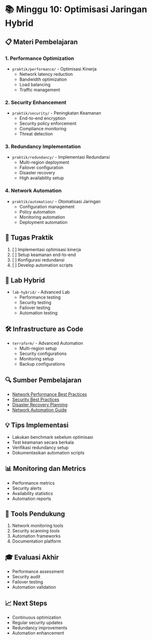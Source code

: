 # 📚 Minggu 10: Optimisasi Jaringan Hybrid

## 📋 Materi Pembelajaran

### 1. Performance Optimization
- `praktik/performance/` - Optimisasi Kinerja
  - Network latency reduction
  - Bandwidth optimization
  - Load balancing
  - Traffic management

### 2. Security Enhancement
- `praktik/security/` - Peningkatan Keamanan
  - End-to-end encryption
  - Security policy enforcement
  - Compliance monitoring
  - Threat detection

### 3. Redundancy Implementation
- `praktik/redundancy/` - Implementasi Redundansi
  - Multi-region deployment
  - Failover configuration
  - Disaster recovery
  - High availability setup

### 4. Network Automation
- `praktik/automation/` - Otomatisasi Jaringan
  - Configuration management
  - Policy automation
  - Monitoring automation
  - Deployment automation

## 🎯 Tugas Praktik
1. [ ] Implementasi optimisasi kinerja
2. [ ] Setup keamanan end-to-end
3. [ ] Konfigurasi redundansi
4. [ ] Develop automation scripts

## 📝 Lab Hybrid
- `lab-hybrid/` - Advanced Lab
  - Performance testing
  - Security testing
  - Failover testing
  - Automation testing

## 🛠 Infrastructure as Code
- `terraform/` - Advanced Automation
  - Multi-region setup
  - Security configurations
  - Monitoring setup
  - Backup configurations

## 🔍 Sumber Pembelajaran
- [Network Performance Best Practices](https://cloud.google.com/architecture/framework/performance)
- [Security Best Practices](https://cloud.google.com/security/best-practices)
- [Disaster Recovery Planning](https://cloud.google.com/architecture/dr-scenarios-planning-guide)
- [Network Automation Guide](https://cloud.google.com/network-automation)

## 💡 Tips Implementasi
- Lakukan benchmark sebelum optimisasi
- Test keamanan secara berkala
- Verifikasi redundancy setup
- Dokumentasikan automation scripts

## 📊 Monitoring dan Metrics
- Performance metrics
- Security alerts
- Availability statistics
- Automation reports

## 🔧 Tools Pendukung
1. Network monitoring tools
2. Security scanning tools
3. Automation frameworks
4. Documentation platform

## 🎓 Evaluasi Akhir
- Performance assessment
- Security audit
- Failover testing
- Automation validation

## 📈 Next Steps
- Continuous optimization
- Regular security updates
- Redundancy improvements
- Automation enhancement